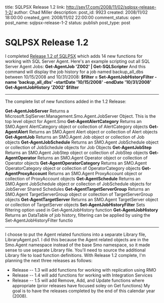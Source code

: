 title: SQLPSX Release 1.2
link: http://sev17.com/2008/11/02/sqlpsx-release-1-2/
author: Chad Miller
description: 
post_id: 9923
created: 2008/11/02 18:00:00
created_gmt: 2008/11/02 22:00:00
comment_status: open
post_name: sqlpsx-release-1-2
status: publish
post_type: post

# SQLPSX Release 1.2

I completed [Release 1.2 of SQLPSX](http://www.codeplex.com/SQLPSX/Release/ProjectReleases.aspx?ReleaseId=18997) which adds 14 new functions for working with SQL Server Agent. Here's an example scripting out all SQL Server Agent Jobs: **Get-AgentJob 'Z002' | Get-SQLScripter** And this command will display the job history for a job named backup_all_dbs between 10/15/2008 and 10/31/2008: **$filter = Set-AgentJobHistoryFilter -name 'backup_all_dbs' -startDate '10/15/2008' -endDate '10/31/2008' Get-AgentJobHistory 'Z002' $filter**

** **

The complete list of new functions added in the 1.2 Release:

**Get-AgentJobServer** Returns a Microsoft.SqlServer.Management.Smo.Agent.JobServer Object. This is the top level object for Agent.Smo **Get-AgentAlertCategory** Returns an SMO.Agent AlertCategory object or collection of AlertCategory objects **Get-AgentAlert** Returns an SMO.Agent Alert object or collection of Alert objects **Get-AgentJob** Returns an SMO.Agent Job object or collection of Job objects **Get-AgentJobSchedule** Returns an SMO.Agent JobSchedule object or collection of JobSchedule objects for Job Objects **Get-AgentJobStep** Returns an SMO.Agent JobStep object or collection of JobStep objects **Get-AgentOperator** Returns an SMO.Agent Operator object or collection of Operator objects **Get-AgentOperatorCategory** Returns an SMO.Agent OperatorCategory object or collection of OperatorCategory objects **Get-AgentProxyAccount** Returns an SMO.Agent ProxyAccount object or collection of ProxyAccount objects **Get-AgentSchedule** Returns an SMO.Agent JobSchedule object or collection of JobSchedule objects for JobServer Shared Schedules **Get-AgentTargetServerGroup** Returns an SMO.Agent TargetServerGroup object or collection of TargetServerGroup objects **Get-AgentTargetServer** Returns an SMO.Agent TargetServer object or collection of TargetServer objects **Set-AgentJobHistoryFilter** Sets filtering option used in Get-AgentJobHistory function **Get-AgentJobHistory** Returns an DataTable of job history, filtering can be applied by using the Set-AgentJobHistoryFilter functio

****

I choose to put the Agent related functions into a separate Library file, LibraryAgent.ps1. I did this because the Agent related objects are in the Smo.Agent namespace instead of the base Smo namespace, so it made sense to use separate Library file. You'll need to source the additional Library file to load function definitions. With Release 1.2 complete, I'm planning the next three releases as follows:

  * Release -- 1.3 will add functions for working with replication using RMO
  * Release -- 1.4 will add functions for working with Integration Services
  * Release -- 1.5 will add Remove, Add, and Update functions where appropriate (prior releases have focused soley on Get functions)
My goal is to have the releases completed by the end of this calendar year (2008).